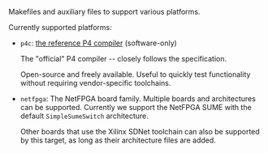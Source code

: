 Makefiles and auxiliary files to support various platforms.

Currently supported platforms:

* `p4c`: [the reference P4 compiler](https://github.com/p4lang/p4c)
  (software-only)

  The "official" P4 compiler -- closely follows the specification.

  Open-source and freely available. Useful to quickly test functionality without
  requiring vendor-specific toolchains.

* `netfpga`: The NetFPGA board family. Multiple boards and architectures can be
  supported. Currently we support the NetFPGA SUME with the default
  `SimpleSumeSwitch` architecture.

  Other boards that use the Xilinx SDNet toolchain can also be supported by this
  target, as long as their architecture files are added.
